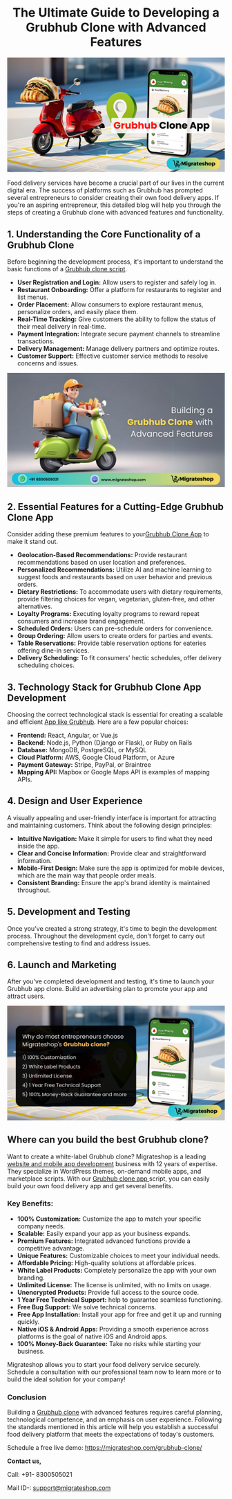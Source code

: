 <h1 align="center"> The Ultimate Guide to Developing a Grubhub Clone with Advanced Features </h1> 

<div class="Box-sc-g0xbh4-0 iIZCet"><img alt=“grubhubclone.png" src="https://github.com/migrateshop/grubhub-clone/blob/main/images/grubhub-clone-app.png" data-hpc="true" class="Box-sc-g0xbh4-0 kzRgrI"></div>

Food delivery services have become a crucial part of our lives in the current digital era. The success of platforms such as Grubhub has prompted several entrepreneurs to consider creating their own food delivery apps. If you're an aspiring entrepreneur, this detailed blog will help you through the steps of creating a Grubhub clone with advanced features and functionality.

## 1. Understanding the Core Functionality of a Grubhub Clone
Before beginning the development process, it's important to understand the basic functions of a [Grubhub clone script](https://migrateshop.com/grubhub-clone/).
* **User Registration and Login:** Allow users to register and safely log in.
* **Restaurant Onboarding:** Offer a platform for restaurants to register and list menus.
* **Order Placement:** Allow consumers to explore restaurant menus, personalize orders, and easily place them.
* **Real-Time Tracking:** Give customers the ability to follow the status of their meal delivery in real-time.
* **Payment Integration:** Integrate secure payment channels to streamline transactions.
* **Delivery Management:** Manage delivery partners and optimize routes.
* **Customer Support:** Effective customer service methods to resolve concerns and issues.

<div class="Box-sc-g0xbh4-0 iIZCet"><img alt=“grubhubclone.png" src="https://github.com/migrateshop/grubhub-clone/blob/main/images/grubhub-clone.png" data-hpc="true" class="Box-sc-g0xbh4-0 kzRgrI"></div>

## 2. Essential Features for a Cutting-Edge Grubhub Clone App
Consider adding these premium features to your[Grubhub Clone App](https://migrateshop.com/grubhub-clone/) to make it stand out.
* **Geolocation-Based Recommendations:** Provide restaurant recommendations based on user location and preferences.
* **Personalized Recommendations:** Utilize AI and machine learning to suggest foods and restaurants based on user behavior and previous orders.
* **Dietary Restrictions:** To accommodate users with dietary requirements, provide filtering choices for vegan, vegetarian, gluten-free, and other alternatives.
* **Loyalty Programs:** Executing loyalty programs to reward repeat consumers and increase brand engagement.
* **Scheduled Orders:** Users can pre-schedule orders for convenience.
* **Group Ordering:** Allow users to create orders for parties and events.
* **Table Reservations:** Provide table reservation options for eateries offering dine-in services.
* **Delivery Scheduling:** To fit consumers' hectic schedules, offer delivery scheduling choices.
## 3. Technology Stack for Grubhub Clone App Development
Choosing the correct technological stack is essential for creating a scalable and efficient [App like Grubhub](https://migrateshop.com/grubhub-clone/). Here are a few popular choices:
* **Frontend:** React, Angular, or Vue.js
* **Backend:** Node.js, Python (Django or Flask), or Ruby on Rails
* **Database:** MongoDB, PostgreSQL, or MySQL
* **Cloud Platform:** AWS, Google Cloud Platform, or Azure
* **Payment Gateway:** Stripe, PayPal, or Braintree
* **Mapping API:** Mapbox or Google Maps API is examples of mapping APIs.
## 4. Design and User Experience
A visually appealing and user-friendly interface is important for attracting and maintaining customers. Think about the following design principles:
* **Intuitive Navigation:** Make it simple for users to find what they need inside the app.
* **Clear and Concise Information:** Provide clear and straightforward information.
* **Mobile-First Design:** Make sure the app is optimized for mobile devices, which are the main way that people order meals.
* **Consistent Branding:** Ensure the app's brand identity is maintained throughout.
## 5. Development and Testing
Once you've created a strong strategy, it's time to begin the development process. Throughout the development cycle, don't forget to carry out comprehensive testing to find and address issues.
## 6. Launch and Marketing
After you've completed development and testing, it's time to launch your Grubhub app clone. Build an advertising plan to promote your app and attract users.

<div class="Box-sc-g0xbh4-0 iIZCet"><img alt=“grubhubclone.png" src="https://github.com/migrateshop/grubhub-clone/blob/main/images/grubhub-clone-script.png" data-hpc="true" class="Box-sc-g0xbh4-0 kzRgrI"></div>

## Where can you build the best Grubhub clone?
Want to create a white-label Grubhub clone? Migrateshop is a leading [website and mobile app development](https://migrateshop.com) business with 12 years of expertise. They specialize in WordPress themes, on-demand mobile apps, and marketplace scripts. With our [Grubhub clone app ](https://migrateshop.com/grubhub-clone/)script, you can easily build your own food delivery app and get several benefits.
### Key Benefits:
* **100% Customization:** Customize the app to match your specific company needs.
* **Scalable:** Easily expand your app as your business expands.
* **Premium Features:** Integrated advanced functions provide a competitive advantage.
* **Unique Features:** Customizable choices to meet your individual needs.
* **Affordable Pricing:** High-quality solutions at affordable prices.
* **White Label Products:** Completely personalize the app with your own branding.
* **Unlimited License:** The license is unlimited, with no limits on usage.
* **Unencrypted Products:** Provide full access to the source code.
* **1 Year Free Technical Support:** help to guarantee seamless functioning.
* **Free Bug Support:** We solve technical concerns.
* **Free App Installation:** Install your app for free and get it up and running quickly.
* **Native iOS & Android Apps:** Providing a smooth experience across platforms is the goal of native iOS and Android apps.
* **100% Money-Back Guarantee:** Take no risks while starting your business.

Migrateshop allows you to start your food delivery service securely. Schedule a consultation with our professional team now to learn more or to build the ideal solution for your company!

### Conclusion
Building a [Grubhub clone](https://migrateshop.com/grubhub-clone/) with advanced features requires careful planning, technological competence, and an emphasis on user experience. Following the standards mentioned in this article will help you establish a successful food delivery platform that meets the expectations of today's customers.

Schedule a free live demo: https://migrateshop.com/grubhub-clone/

**Contact us,** 

Call: +91- 8300505021

Mail ID-: support@migrateshop.com  
